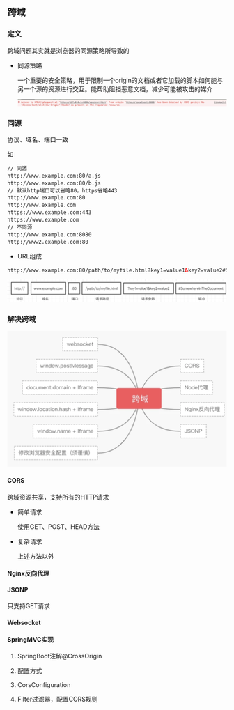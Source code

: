 ## 跨域

### 定义

跨域问题其实就是浏览器的同源策略所导致的

* 同源策略

    一个重要的安全策略，用于限制一个origin的文档或者它加载的脚本如何能与另一个源的资源进行交互。能帮助阻挡恶意文档，减少可能被攻击的媒介
  
    ![img.png](img.png)
  
### 同源

协议、域名、端口一致

如

```html
// 同源
http://www.example.com:80/a.js
http://www.example.com:80/b.js
// 默认http端口可以省略80，https省略443
http://www.example.com:80
http://www.example.com
https://www.example.com:443
https://www.example.com
// 不同源
http://www.example.com:8080
http://www2.example.com:80
```

* URL组成

```html
http://www.example.com:80/path/to/myfile.html?key1=value1&key2=value2#SomewhereInTheDocument
```
![img_1.png](img_1.png)

### 解决跨域

![img_2.png](img_2.png)

#### CORS

跨域资源共享，支持所有的HTTP请求

* 简单请求

  使用GET、POST、HEAD方法
  
* 复杂请求

  上述方法以外

#### Nginx反向代理

#### JSONP

  只支持GET请求

#### Websocket

#### SpringMVC实现

1.  SpringBoot注解@CrossOrigin

2. 配置方式

  1. CorsConfiguration

3. Filter过滤器，配置CORS规则



